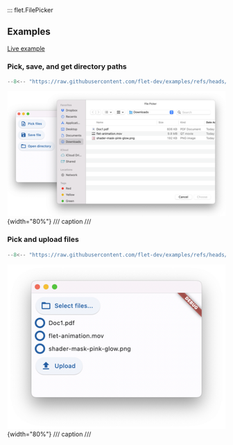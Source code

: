 ::: flet.FilePicker

## Examples

[Live example](https://flet-controls-gallery.fly.dev/utility/filepicker)

### Pick, save, and get directory paths

```python
--8<-- "https://raw.githubusercontent.com/flet-dev/examples/refs/heads/v1-docs/python/controls/pick-save-and-get-directory-path.py"
```

![pick-save-and-get-directory-path](https://raw.githubusercontent.com/flet-dev/examples/v1-docs/python/controls/file-picker/media/pick-save-and-get-directory-path.png){width="80%"}
/// caption
///


### Pick and upload files

```python
--8<-- "https://raw.githubusercontent.com/flet-dev/examples/refs/heads/v1-docs/python/controls/file-picker/pick-and-upload.py"
```

![pick-and-upload](https://raw.githubusercontent.com/flet-dev/examples/v1-docs/python/controls/file-picker/media/pick-and-upload.png){width="80%"}
/// caption
///
